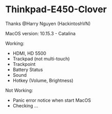 # Thinkpad-E450-Clover
Thanks @Harry Nguyen (HackintoshVN)

MacOS version: 10.15.3 - Catalina

Working: 
- HDMI, HD 5500
- Trackpad (not multi-touch)
- Trackpoint
- Battery Status
- Sound
- Hotkey (Volume, Brightness)

Not Working:
- Panic error notice when start MacOS
- Checking ...
